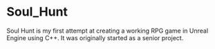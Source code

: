 # Soul_Hunt

Soul Hunt is my first attempt at creating a working RPG game in Unreal Engine using C++. It was originally started as a senior project.
